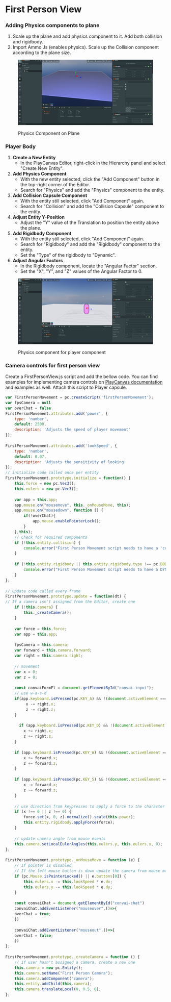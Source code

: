 # First Person View

### Adding Physics components to plane

1. Scale up the plane and add physics component to it. Add both collision and rigidbody.&#x20;
2. Import Ammo Js (enables physics). Scale up the Collision component according to the plane size.

<figure><img src="../../../.gitbook/assets/Screenshot (21).png" alt=""><figcaption><p>Physics Component on Plane</p></figcaption></figure>

### Player Body

1. **Create a New Entity**
   * In the PlayCanvas Editor, right-click in the Hierarchy panel and select "Create New Entity".
2. **Add Physics Component**
   * With the new entity selected, click the "Add Component" button in the top-right corner of the Editor.
   * Search for "Physics" and add the "Physics" component to the entity.
3. **Add Collision Capsule Component**
   * With the entity still selected, click "Add Component" again.
   * Search for "Collision" and add the "Collision Capsule" component to the entity.
4. **Adjust Entity Y-Position**
   * Adjust the "Y" value of the Translation to position the entity above the plane.
5. **Add Rigidbody Component**
   * With the entity still selected, click "Add Component" again.
   * Search for "Rigidbody" and add the "Rigidbody" component to the entity.
   * Set the "Type" of the rigidbody to "Dynamic".
6. **Adjust Angular Factors**
   * In the Rigidbody component, locate the "Angular Factor" section.
   * Set the "X", "Y", and "Z" values of the Angular Factor to 0.

<figure><img src="../../../.gitbook/assets/Screenshot (22).png" alt=""><figcaption><p>Physics component for player component</p></figcaption></figure>

### Camera controls for first person view

Create a FirstPersonView.js script and add the bellow code. You can find examples for implementing camera controls on [PlayCanvas documentation](https://api.playcanvas.com/) and examples as well. Attach this script to Player capsule.

```javascript
var FirstPersonMovement = pc.createScript('firstPersonMovement');
var fpsCamera = null
var overChat = false
FirstPersonMovement.attributes.add('power', {
    type: 'number',
    default: 2500,
    description: 'Adjusts the speed of player movement'
});

FirstPersonMovement.attributes.add('lookSpeed', {
    type: 'number',
    default: 0.07,
    description: 'Adjusts the sensitivity of looking'
});
// initialize code called once per entity
FirstPersonMovement.prototype.initialize = function() {
    this.force = new pc.Vec3();
    this.eulers = new pc.Vec3();

    var app = this.app;
    app.mouse.on("mousemove", this._onMouseMove, this);
    app.mouse.on("mousedown", function () { 
        if(!overChat){
            app.mouse.enablePointerLock();
        }   
    },this);
    // Check for required components
    if (!this.entity.collision) {
        console.error("First Person Movement script needs to have a 'collision' component");
    }

    if (!this.entity.rigidbody || this.entity.rigidbody.type !== pc.BODYTYPE_DYNAMIC) {
        console.error("First Person Movement script needs to have a DYNAMIC 'rigidbody' component");
    }
};

// update code called every frame
FirstPersonMovement.prototype.update = function(dt) {
// If a camera isn't assigned from the Editor, create one
    if (!this.camera) {
        this._createCamera();
    }

    var force = this.force;
    var app = this.app;

    fpsCamera = this.camera;
    var forward = this.camera.forward;
    var right = this.camera.right;

    // movement 
    var x = 0;
    var z = 0;

    const convaiFormEl = document.getElementById("convai-input");
    // use w-a-s-d
    if(app.keyboard.isPressed(pc.KEY_A) && !(document.activeElement === convaiFormEl)){
         x -= right.x;
         z -= right.z;
    }

      if (app.keyboard.isPressed(pc.KEY_D) && !(document.activeElement === convaiFormEl)) {
        x += right.x;
        z += right.z;
    }

    if (app.keyboard.isPressed(pc.KEY_W) && !(document.activeElement === convaiFormEl)) {
        x += forward.x;
        z += forward.z;
    }

    if (app.keyboard.isPressed(pc.KEY_S) && !(document.activeElement === convaiFormEl)) {
        x -= forward.x;
        z -= forward.z;
    }

    // use direction from keypresses to apply a force to the character
    if (x !== 0 || z !== 0) {
        force.set(x, 0, z).normalize().scale(this.power);
        this.entity.rigidbody.applyForce(force);
    }

    // update camera angle from mouse events
    this.camera.setLocalEulerAngles(this.eulers.y, this.eulers.x, 0);
};

FirstPersonMovement.prototype._onMouseMove = function (e) {
    // If pointer is disabled
    // If the left mouse button is down update the camera from mouse movement
    if (pc.Mouse.isPointerLocked() || e.buttons[0]) {
        this.eulers.x -= this.lookSpeed * e.dx;
        this.eulers.y -= this.lookSpeed * e.dy;
    }

    const convaiChat = document.getElementById("convai-chat")
    convaiChat.addEventListener("mouseover",()=>{
    overChat = true;
    })

    convaiChat.addEventListener("mouseout",()=>{
    overChat = false;
    })
};

FirstPersonMovement.prototype._createCamera = function () {
    // If user hasn't assigned a camera, create a new one
    this.camera = new pc.Entity();
    this.camera.setName("First Person Camera");
    this.camera.addComponent("camera");
    this.entity.addChild(this.camera);
    this.camera.translateLocal(0, 0.5, 0);
};
```

